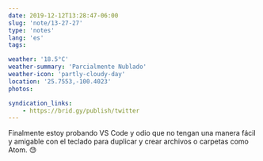 ```yaml
---
date: 2019-12-12T13:28:47-06:00
slug: 'note/13-27-27'
type: 'notes'
lang: 'es'
tags:

weather: '18.5°C'
weather-summary: 'Parcialmente Nublado'
weather-icon: 'partly-cloudy-day'
location: '25.7553,-100.4023'
photos:

syndication_links:
    - https://brid.gy/publish/twitter
---
```

Finalmente estoy probando VS Code y odio que no tengan una manera fácil y amigable con el teclado para duplicar y crear archivos o carpetas como Atom. 😓